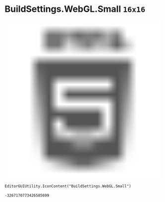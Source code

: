 # BuildSettings.WebGL.Small `16x16`
<img src="/img/BuildSettings.WebGL.Small.png" width=512 height=512>

``` CSharp
EditorGUIUtility.IconContent("BuildSettings.WebGL.Small")
```
```
-3267170773426585699
```
